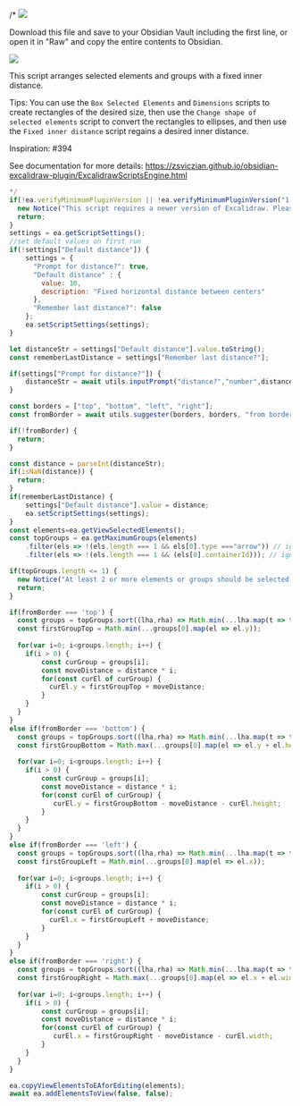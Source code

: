 /*
![](https://raw.githubusercontent.com/zsviczian/obsidian-excalidraw-plugin/master/images/scripts-download-raw.jpg)

Download this file and save to your Obsidian Vault including the first line, or open it in "Raw" and copy the entire contents to Obsidian.

![](https://raw.githubusercontent.com/zsviczian/obsidian-excalidraw-plugin/master/images/scripts-fixed-inner-distance.png)

This script arranges selected elements and groups with a fixed inner distance.

Tips: You can use the `Box Selected Elements` and `Dimensions` scripts to create rectangles of the desired size, then use the `Change shape of selected elements` script to convert the rectangles to ellipses, and then use the `Fixed inner distance` script regains a desired inner distance.

Inspiration: #394

See documentation for more details:
https://zsviczian.github.io/obsidian-excalidraw-plugin/ExcalidrawScriptsEngine.html

```javascript
*/
if(!ea.verifyMinimumPluginVersion || !ea.verifyMinimumPluginVersion("1.5.21")) {
  new Notice("This script requires a newer version of Excalidraw. Please install the latest version.");
  return;
}
settings = ea.getScriptSettings();
//set default values on first run
if(!settings["Default distance"]) {
	settings = {
	  "Prompt for distance?": true,
	  "Default distance" : {
		value: 10,
		description: "Fixed horizontal distance between centers"
	  },
	  "Remember last distance?": false
	};
	ea.setScriptSettings(settings);
}

let distanceStr = settings["Default distance"].value.toString();
const rememberLastDistance = settings["Remember last distance?"];

if(settings["Prompt for distance?"]) {
    distanceStr = await utils.inputPrompt("distance?","number",distanceStr);
}

const borders = ["top", "bottom", "left", "right"];
const fromBorder = await utils.suggester(borders, borders, "from border?");

if(!fromBorder) {
  return;
}

const distance = parseInt(distanceStr);
if(isNaN(distance)) {
  return;
}
if(rememberLastDistance) {
	settings["Default distance"].value = distance;
	ea.setScriptSettings(settings);
}
const elements=ea.getViewSelectedElements();
const topGroups = ea.getMaximumGroups(elements)
    .filter(els => !(els.length === 1 && els[0].type ==="arrow")) // ignore individual arrows
    .filter(els => !(els.length === 1 && (els[0].containerId))); // ignore text in stickynote

if(topGroups.length <= 1) {
  new Notice("At least 2 or more elements or groups should be selected.");
  return;
}

if(fromBorder === 'top') {
  const groups = topGroups.sort((lha,rha) => Math.min(...lha.map(t => t.y)) - Math.min(...rha.map(t => t.y)));
  const firstGroupTop = Math.min(...groups[0].map(el => el.y));
  
  for(var i=0; i<groups.length; i++) {
    if(i > 0) {
        const curGroup = groups[i];
        const moveDistance = distance * i;
        for(const curEl of curGroup) {
          curEl.y = firstGroupTop + moveDistance;
        }
    }
  }   
}
else if(fromBorder === 'bottom') {
  const groups = topGroups.sort((lha,rha) => Math.min(...lha.map(t => t.y + t.height)) - Math.min(...rha.map(t => t.y + t.height))).reverse();
  const firstGroupBottom = Math.max(...groups[0].map(el => el.y + el.height));
  
  for(var i=0; i<groups.length; i++) {
    if(i > 0) {
        const curGroup = groups[i];
        const moveDistance = distance * i;
        for(const curEl of curGroup) {
           curEl.y = firstGroupBottom - moveDistance - curEl.height;
        }
    }
  }   
}
else if(fromBorder === 'left') {
  const groups = topGroups.sort((lha,rha) => Math.min(...lha.map(t => t.x)) - Math.min(...rha.map(t => t.x)));
  const firstGroupLeft = Math.min(...groups[0].map(el => el.x));
  
  for(var i=0; i<groups.length; i++) {
    if(i > 0) {
        const curGroup = groups[i];
        const moveDistance = distance * i;
        for(const curEl of curGroup) {
          curEl.x = firstGroupLeft + moveDistance;
        }
    }
  }   
}
else if(fromBorder === 'right') {
  const groups = topGroups.sort((lha,rha) => Math.min(...lha.map(t => t.x + t.width)) - Math.min(...rha.map(t => t.x + t.width))).reverse();
  const firstGroupRight = Math.max(...groups[0].map(el => el.x + el.width));
  
  for(var i=0; i<groups.length; i++) {
    if(i > 0) {
        const curGroup = groups[i];
        const moveDistance = distance * i;
        for(const curEl of curGroup) {
           curEl.x = firstGroupRight - moveDistance - curEl.width;
        }
    }
  }   
}

ea.copyViewElementsToEAforEditing(elements);
await ea.addElementsToView(false, false);
